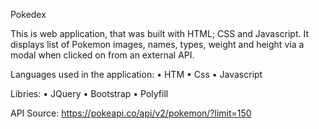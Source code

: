 Pokedex

This is web application, that was built with HTML; CSS and Javascript. It displays list of Pokemon images, names, types, weight and height via a modal when clicked on from an external API.

Languages used in the application:
•	HTM
•	Css
•	Javascript

Libries:
•	JQuery
•	Bootstrap
•	Polyfill

API Source: 
https://pokeapi.co/api/v2/pokemon/?limit=150


